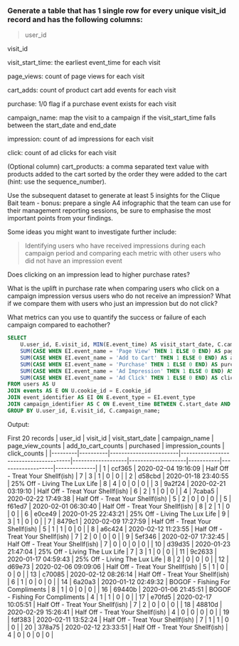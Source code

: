 ### Generate a table that has 1 single row for every unique visit_id record and has the following columns:

> user_id

visit_id

visit_start_time: the earliest event_time for each visit

page_views: count of page views for each visit

cart_adds: count of product cart add events for each visit

purchase: 1/0 flag if a purchase event exists for each visit

campaign_name: map the visit to a campaign if the visit_start_time falls between the start_date and end_date

impression: count of ad impressions for each visit

click: count of ad clicks for each visit

(Optional column) cart_products: a comma separated text value with products added to the cart sorted by the order they were added to the cart (hint: use the sequence_number).

Use the subsequent dataset to generate at least 5 insights for the Clique Bait team - bonus: prepare a single
A4 infographic that the team can use for their management reporting sessions, be sure to emphasise the most
important points from your findings.

Some ideas you might want to investigate further include:

> Identifying users who have received impressions during each campaign period and comparing each metric with other users who did not have an impression event

Does clicking on an impression lead to higher purchase rates?

What is the uplift in purchase rate when comparing users who click on a campaign impression versus users who do not receive an impression? What if we compare them with users who just an impression but do not click?

What metrics can you use to quantify the success or failure of each campaign compared to eachother?

```sql
SELECT
	U.user_id, E.visit_id, MIN(E.event_time) AS visit_start_date, C.campaign_name,
    SUM(CASE WHEN EI.event_name = 'Page View' THEN 1 ELSE 0 END) AS page_view_counts,
    SUM(CASE WHEN EI.event_name = 'Add to Cart' THEN 1 ELSE 0 END) AS add_to_cart_counts,
    SUM(CASE WHEN EI.event_name = 'Purchase' THEN 1 ELSE 0 END) AS purchased_counts,
    SUM(CASE WHEN EI.event_name = 'Ad Impression' THEN 1 ELSE 0 END) AS impression_counts,
    SUM(CASE WHEN EI.event_name = 'Ad Click' THEN 1 ELSE 0 END) AS click_counts
FROM users AS U
JOIN events AS E ON U.cookie_id = E.cookie_id
JOIN event_identifier AS EI ON E.event_type = EI.event_type
JOIN campaign_identifier AS C ON E.event_time BETWEEN C.start_date AND C.end_date
GROUP BY U.user_id, E.visit_id, C.campaign_name;
```

Output:

First 20 records
| user_id | visit_id | visit_start_date | campaign_name | page_view_counts | add_to_cart_counts | purchased | impression_counts | click_counts |
|---------|----------|------------------------|---------------------------------------|-------------------|--------------------|-----------|-------------------|--------------|
| 1 | ccf365 | 2020-02-04 19:16:09 | Half Off - Treat Your Shellf(ish) | 7 | 3 | 1 | 0 | 0 |
| 2 | d58cbd | 2020-01-18 23:40:55 | 25% Off - Living The Lux Life | 8 | 4 | 0 | 0 | 0 |
| 3 | 9a2f24 | 2020-02-21 03:19:10 | Half Off - Treat Your Shellf(ish) | 6 | 2 | 1 | 0 | 0 |
| 4 | 7caba5 | 2020-02-22 17:49:38 | Half Off - Treat Your Shellf(ish) | 5 | 2 | 0 | 0 | 0 |
| 5 | f61ed7 | 2020-02-01 06:30:40 | Half Off - Treat Your Shellf(ish) | 8 | 2 | 1 | 0 | 0 |
| 6 | e0ce49 | 2020-01-25 22:43:21 | 25% Off - Living The Lux Life | 9 | 3 | 1 | 0 | 0 |
| 7 | 8479c1 | 2020-02-09 17:27:59 | Half Off - Treat Your Shellf(ish) | 5 | 1 | 1 | 0 | 0 |
| 8 | a6c424 | 2020-02-12 11:23:55 | Half Off - Treat Your Shellf(ish) | 7 | 2 | 0 | 0 | 0 |
| 9 | 5ef346 | 2020-02-07 17:32:45 | Half Off - Treat Your Shellf(ish) | 7 | 0 | 0 | 0 | 0 |
| 10 | d39d35 | 2020-01-23 21:47:04 | 25% Off - Living The Lux Life | 7 | 3 | 1 | 0 | 0 |
| 11 | 9c2633 | 2020-01-17 04:59:43 | 25% Off - Living The Lux Life | 8 | 2 | 0 | 0 | 0 |
| 12 | d69e73 | 2020-02-06 09:09:06 | Half Off - Treat Your Shellf(ish) | 5 | 1 | 0 | 0 | 0 |
| 13 | c70085 | 2020-02-12 08:26:14 | Half Off - Treat Your Shellf(ish) | 6 | 1 | 0 | 0 | 0 |
| 14 | 6a20a3 | 2020-01-12 02:49:32 | BOGOF - Fishing For Compliments | 8 | 1 | 0 | 0 | 0 |
| 16 | 69440b | 2020-01-06 21:45:51 | BOGOF - Fishing For Compliments | 4 | 1 | 1 | 0 | 0 |
| 17 | e70fd5 | 2020-02-17 10:05:51 | Half Off - Treat Your Shellf(ish) | 7 | 2 | 0 | 0 | 0 |
| 18 | 48810d | 2020-02-29 15:26:41 | Half Off - Treat Your Shellf(ish) | 4 | 0 | 0 | 0 | 0 |
| 19 | fdf383 | 2020-02-11 13:52:24 | Half Off - Treat Your Shellf(ish) | 7 | 1 | 1 | 0 | 0 |
| 20 | 378a75 | 2020-02-12 23:33:51 | Half Off - Treat Your Shellf(ish) | 4 | 0 | 0 | 0 | 0 |
